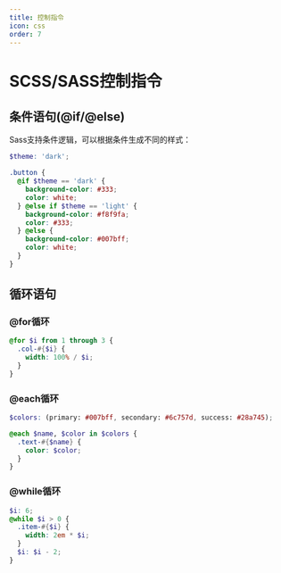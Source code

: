 ```yaml
---
title: 控制指令
icon: css
order: 7
---
```


# SCSS/SASS控制指令

## 条件语句(@if/@else)

Sass支持条件逻辑，可以根据条件生成不同的样式：

```scss
$theme: 'dark';

.button {
  @if $theme == 'dark' {
    background-color: #333;
    color: white;
  } @else if $theme == 'light' {
    background-color: #f8f9fa;
    color: #333;
  } @else {
    background-color: #007bff;
    color: white;
  }
}
```

## 循环语句

### @for循环

```scss
@for $i from 1 through 3 {
  .col-#{$i} {
    width: 100% / $i;
  }
}
```

### @each循环

```scss
$colors: (primary: #007bff, secondary: #6c757d, success: #28a745);

@each $name, $color in $colors {
  .text-#{$name} {
    color: $color;
  }
}
```

### @while循环

```scss
$i: 6;
@while $i > 0 {
  .item-#{$i} {
    width: 2em * $i;
  }
  $i: $i - 2;
}
```

<!-- 更多内容... -->

